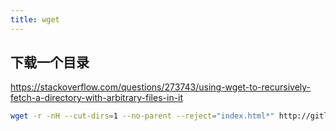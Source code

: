 ```yaml
---
title: wget
---
```


## 下载一个目录

https://stackoverflow.com/questions/273743/using-wget-to-recursively-fetch-a-directory-with-arbitrary-files-in-it

```sh
wget -r -nH --cut-dirs=1 --no-parent --reject="index.html*" http://gitlab.innogrit.com:9000/tmp/config-tacoma/
```